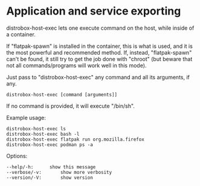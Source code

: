 <!-- markdownlint-disable MD010 -->
# Application and service exporting

distrobox-host-exec lets one execute command on the host, while inside of a container.

If "flatpak-spawn" is installed in the container, this is what is used, and it is the
most powerful and recommended method. If, instead, "flatpak-spawn" can't be found, it
still try to get the job done with "chroot" (but beware that not all commands/programs
will work well in this mode).

Just pass to "distrobox-host-exec" any command and all its arguments, if any.

	distrobox-host-exec [command [arguments]]

If no command is provided, it will execute "/bin/sh".

Example usage:

	distrobox-host-exec ls
	distrobox-host-exec bash -l
	distrobox-host-exec flatpak run org.mozilla.firefox
	distrobox-host-exec podman ps -a

Options:

	--help/-h:		show this message
	--verbose/-v:		show more verbosity
	--version/-V:		show version
